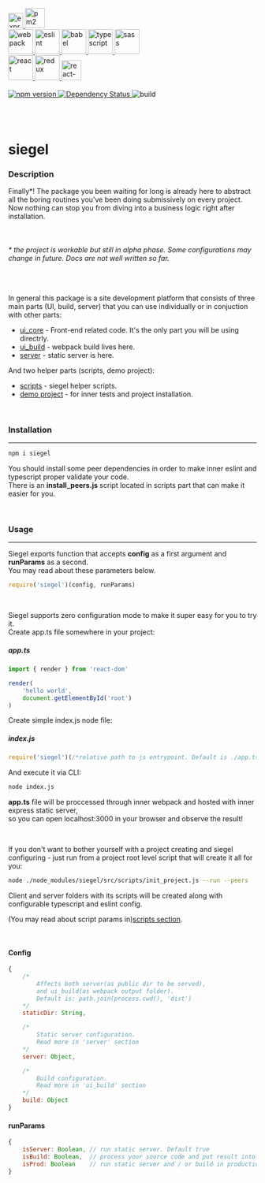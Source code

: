<div>
    <a href='https://expressjs.com'>
        <img height='30' src='https://intuz-site.imgix.net/uploads/express.svg' alt='expressJS' />
    </a>
    <a href='https://pm2.io'>
        <img height='40' src='https://pm2.keymetrics.io/assets/pm2-logo-1.png' alt='pm2' />
    </a>
    <br />
    <a href='https://github.com/webpack/webpack'>
        <img height='50' src='https://webpack.js.org/assets/icon-square-big.svg' alt='webpack'>
    </a>
    <a href='https://github.com/eslint/eslint'>
        <img height='50' src='https://cdn.worldvectorlogo.com/logos/eslint.svg' alt='eslint'>
    </a>
    <a href='https://github.com/babel/babel'>
        <img height='50' src='https://rawgit.com/babel/logo/master/babel.svg' alt='babel'>
    </a>
    <a href='https://www.typescriptlang.org/'>
        <img height='50' src='https://upload.wikimedia.org/wikipedia/commons/thumb/4/4c/Typescript_logo_2020.svg/512px-Typescript_logo_2020.svg.png' alt='typescript'>
    </a>
    <a href='https://sass-lang.com/'>
        <img height='50' src='https://worldvectorlogo.com/logos/sass-1.svg' alt='sass'>
    </a>
    <br />
    <a href='https://reactjs.org'>
        <img height='50' src='https://upload.wikimedia.org/wikipedia/commons/a/a7/React-icon.svg' alt='react' />
    </a>
    <a href='https://redux.js.org'>
        <img height='50' src='https://redux.js.org/img/redux.svg' alt='redux' />
    </a>
    <a href='https://reactrouter.com' />
        <img height='40' src='https://seeklogo.com/images/R/react-router-logo-AB5BFB638F-seeklogo.com.png' alt='react-router' />
    </a>
</div>
<br />
<a href='https://badge.fury.io/js/siegel'>
    <img src='https://badge.fury.io/js/siegel.svg' alt='npm version' />
</a>

<a href='https://david-dm.org/cybercookie/siegel'>
    <img src='https://david-dm.org/cybercookie/siegel.svg' alt='Dependency Status' />
</a>

<a>
    <img src='https://github.com/cybercookie/siegel/workflows/build/badge.svg' alt='build' />
</a>

<br /><br />
<h1>siegel</h1>


<h3>Description</h3>
<p>
    Finally*! The package you been waiting for long is already here to abstract all the boring routines you've been doing submissively on every project. Now nothing can stop you from diving into a business logic right after installation.
</p>
<br /><h6>
    * the project is workable but still in alpha phase. Some configurations may change in future. Docs are not well written so far.
</h6><br />

In general this package is a site development platform that consists of three main parts (UI, build, server) that you can use individually or in conjuction with other parts:
- [ui_core](https://github.com/CyberCookie/siegel/tree/master/src/ui_core) - Front-end related code. It's the only part you will be using directrly.
- [ui_build](https://github.com/CyberCookie/siegel/tree/master/src/ui_build) - webpack build lives here.
- [server](https://github.com/CyberCookie/siegel/tree/master/src/server) - static server is here.

And two helper parts (scripts, demo project):
- [scripts](https://github.com/CyberCookie/siegel/tree/master/src/scripts) - siegel helper scripts.
- [demo project](https://github.com/CyberCookie/siegel/tree/master/demo_app) - for inner tests and project installation.


<br />
<h3>Installation</h3><hr />

```sh
npm i siegel
```

<p>
    You should install some peer dependencies in order to make inner eslint and typescript proper validate your code.<br />
    There is an <b>install_peers.js</b> script located in scripts part that can make it easier for you.
</p>


<br />
<h3>Usage</h3><hr />
<p>
    Siegel exports function that accepts <b>config</b> as a first argument and <b>runParams</b> as a second.<br />
    You may read about these parameters below.
</p>

```js
require('siegel')(config, runParams)
```

<br />
<p>
    Siegel supports zero configuration mode to make it super easy for you to try it.<br />
    Create app.ts file somewhere in your project:
</p>
<h5>app.ts</h5>

```ts
import { render } from 'react-dom'

render(
    'hello world',
    document.getElementById('root')
)
```

<p>
    Create simple index.js node file:
</p>
<h5>index.js</h5>

```js
require('siegel')(/*relative path to js entrypoint. Default is ./app.ts*/)
```

<p>
    And execute it via CLI:
</p>

```sh
node index.js
```

<p>
    <b>app.ts</b> file will be proccessed through inner webpack and hosted with inner express static server,<br />
    so you can open localhost:3000 in your browser and observe the result!
</p>



<br />
<p>
    If you don't want to bother yourself with a project creating and siegel configuring - just run from a project root level script that will create it all for you:
</p>

```sh
node ./node_modules/siegel/src/scripts/init_project.js --run --peers
```

Client and server folders with its scripts will be created along with configurable typescript and eslint config.

(You may read about script params in)[scripts section](https://github.com/CyberCookie/siegel/tree/master/src/scripts).


<br />
<h4>Config</h4>

```js
{   
    /*
        Affects both server(as public dir to be served),
        and ui_build(as webpack output folder).
        Default is: path.join(process.cwd(), 'dist')
    */
    staticDir: String,

    /*
        Static server configuration.
        Read more in 'server' section
    */
    server: Object,

    /*
        Build configuration.
        Read more in 'ui_build' section
    */
    build: Object
}
```


<h4>runParams</h4>

```js
{
    isServer: Boolean, // run static server. Default true
    isBuild: Boolean,  // process your source code and put result into output folder. Default true
    isProd: Boolean    // run static server and / or build in production mode. Default false
}
```

